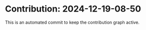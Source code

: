 # Contribution: 2024-12-19-08-50
This is an automated commit to keep the contribution graph active.
